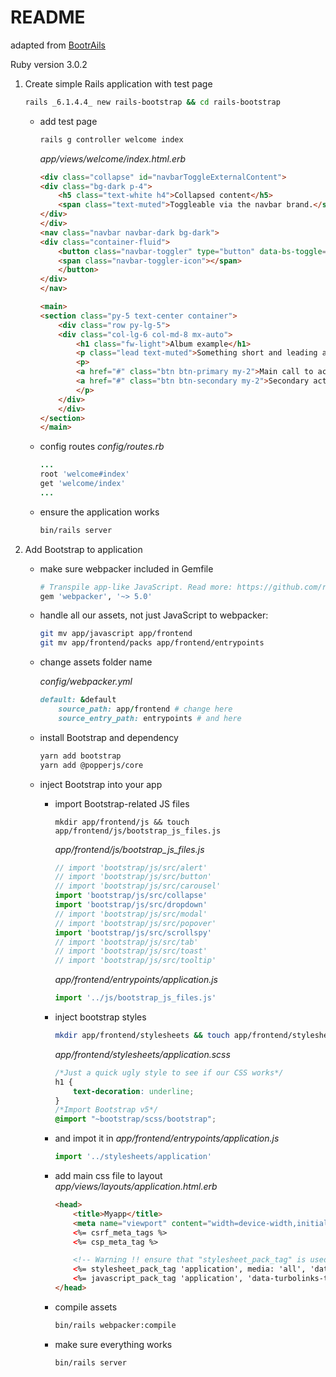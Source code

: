 # README

adapted from [BootrAils](https://www.bootrails.com/blog/rails-bootstrap-tutorial/)

Ruby version 3.0.2

1. Create simple Rails application with test page
    ```bash
    rails _6.1.4.4_ new rails-bootstrap && cd rails-bootstrap
    ```
    * add test page
        ```bash
        rails g controller welcome index
        ```
        *app/views/welcome/index.html.erb*
        ```html
        <div class="collapse" id="navbarToggleExternalContent">
        <div class="bg-dark p-4">
            <h5 class="text-white h4">Collapsed content</h5>
            <span class="text-muted">Toggleable via the navbar brand.</span>
        </div>
        </div>
        <nav class="navbar navbar-dark bg-dark">
        <div class="container-fluid">
            <button class="navbar-toggler" type="button" data-bs-toggle="collapse" data-bs-target="#navbarToggleExternalContent" aria-controls="navbarToggleExternalContent" aria-expanded="false" aria-label="Toggle navigation">
            <span class="navbar-toggler-icon"></span>
            </button>
        </div>
        </nav>

        <main>
        <section class="py-5 text-center container">
            <div class="row py-lg-5">
            <div class="col-lg-6 col-md-8 mx-auto">
                <h1 class="fw-light">Album example</h1>
                <p class="lead text-muted">Something short and leading about the collection below—its contents, the creator, etc. Make it short and sweet, but not too short so folks don’t simply skip over it entirely.</p>
                <p>
                <a href="#" class="btn btn-primary my-2">Main call to action</a>
                <a href="#" class="btn btn-secondary my-2">Secondary action</a>
                </p>
            </div>
            </div>
        </section>
        </main>

        ```
    * config routes
        *config/routes.rb*
        ```ruby
        ...
        root 'welcome#index'
        get 'welcome/index'
        ...
        ```
    * ensure the application works
        ```bash
        bin/rails server
        ```

1. Add Bootstrap to application
    * make sure webpacker included in Gemfile
        ```ruby
        # Transpile app-like JavaScript. Read more: https://github.com/rails/webpacker
        gem 'webpacker', '~> 5.0'
        ```
    * handle all our assets, not just JavaScript to webpacker:
        ```bash
        git mv app/javascript app/frontend
        git mv app/frontend/packs app/frontend/entrypoints
        ```
    * change assets folder name

 	    _config/webpacker.yml_
        ```ruby
        default: &default 
            source_path: app/frontend # change here
            source_entry_path: entrypoints # and here
        ```
    * install Bootstrap and dependency
        ```bash
        yarn add bootstrap
        yarn add @popperjs/core
        ```
    * inject Bootstrap into your app
        * import Bootstrap-related JS files
            ```
            mkdir app/frontend/js && touch app/frontend/js/bootstrap_js_files.js
            ```

            *app/frontend/js/bootstrap_js_files.js*
            ```javascript
            // import 'bootstrap/js/src/alert'
            // import 'bootstrap/js/src/button'
            // import 'bootstrap/js/src/carousel'
            import 'bootstrap/js/src/collapse'
            import 'bootstrap/js/src/dropdown'
            // import 'bootstrap/js/src/modal'
            // import 'bootstrap/js/src/popover'
            import 'bootstrap/js/src/scrollspy'
            // import 'bootstrap/js/src/tab'
            // import 'bootstrap/js/src/toast'
            // import 'bootstrap/js/src/tooltip'
            ```

            *app/frontend/entrypoints/application.js*
            ```javascript
            import '../js/bootstrap_js_files.js'
            ```

        * inject bootstrap styles
            ```bash
            mkdir app/frontend/stylesheets && touch app/frontend/stylesheets/application.scss
            ```
            *app/frontend/stylesheets/application.scss*
            ```css
            /*Just a quick ugly style to see if our CSS works*/
            h1 {
                text-decoration: underline;
            }
            /*Import Bootstrap v5*/
            @import "~bootstrap/scss/bootstrap";
            ```
        * and impot it in
            *app/frontend/entrypoints/application.js*
            ```javascript
            import '../stylesheets/application'
            ```


        * add main css file to layout
            *app/views/layouts/application.html.erb*
            ```html
            <head>
                <title>Myapp</title>
                <meta name="viewport" content="width=device-width,initial-scale=1">
                <%= csrf_meta_tags %>
                <%= csp_meta_tag %>

                <!-- Warning !! ensure that "stylesheet_pack_tag" is used, line below -->
                <%= stylesheet_pack_tag 'application', media: 'all', 'data-turbolinks-track': 'reload' %>
                <%= javascript_pack_tag 'application', 'data-turbolinks-track': 'reload' %>
            </head>
            ```
        * compile assets
            ```bash
            bin/rails webpacker:compile
            ```
        * make sure everything works
            ```bash
            bin/rails server
            ````
